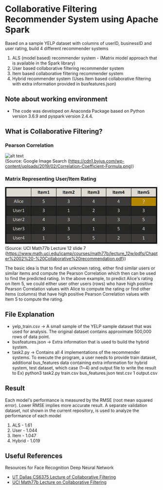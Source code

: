 # Collaborative Filtering Recommender System using Apache Spark

Based on a sample YELP dataset with columns of userID, businessID and user rating, build 4 different recommender systems
1) ALS (model based) recommender system - (Matrix model approach that is available in the Spark library)
2) User based collaborative filtering recommender system
3) Item based collaborative filtering recommender system
4) Hybrid recommender system (Uses Item based collaborative filtering with extra information provided in busfeatures.json)


## Note about working environment

* The code was developed on Anaconda Package based on Python version 3.6.9 and pyspark version 2.4.4.


## What is Collaborative Filtering?

### Pearson Correlation
![alt text](https://cdn1.byjus.com/wp-content/uploads/2019/02/Correlation-Coefficient-Formula.png)  
(Source: Google Image Search (https://cdn1.byjus.com/wp-content/uploads/2019/02/Correlation-Coefficient-Formula.png))

### Matrix Representing User/Item Rating
![alt text](https://github.com/frozendrpepper/Spark-Recommender-System/blob/master/user_item_matrix.png?raw=true)  
(Source: UCI Math77b Lecture 12 slide 7 (https://www.math.uci.edu/icamp/courses/math77b/lecture_12w/pdfs/Chapter%2002%20-%20Collaborative%20recommendation.pdf))

The basic idea is that to find an unknown rating, either find similar users or similar items and compute the Pearson Correlation which then can be used to find the predicted rating. In the above example, to predict Alice's rating on Item 5, we could either user other users (rows) who have high positive Pearson Correlation values with Alice
to compute the rating or find other items (columns) that have high positive Pearson Correlation values with Item 5 to compute the rating.

## File Explanation

* yelp_train.csv -> A small sample of the YELP sample dataset that was used for analysis. The original dataset contains approximate 500,000 rows of data point.
* busfeatures.json -> Extra information that is used to build the hybrid system.
* task2.py -> Contains all 4 implementations of the recommender systems. To execute the program, a user needs to provide train dataset,
              additional bus_features data containing extra information for hybrid system, test dataset, which case (1~4) and output file to write the result to
              Ex) python3 task2.py train.csv bus_features.json test.csv 1 output.csv


## Result
Each model's performance is measured by the RMSE (root mean squared error). Lower RMSE implies more accurate result. A separate validation dataset, not shown in the current repository, is used to analyze the performance of each model

1) ALS - 1.61
2) User - 1.044
3) Item - 1.047
4) Hybrid - 1.019


## Useful References

Resources for Face Recognition Deep Neural Network
* [UT Dallas CS6375 Lecture of Collaborative Filtering](https://personal.utdallas.edu/~nrr150130/cs6375/2015fa/lects/Lecture_23_CF.pdf)
* [UCI Math77b Lecture on Collaborative Filtering](https://www.math.uci.edu/icamp/courses/math77b/lecture_12w/pdfs/Chapter%2002%20-%20Collaborative%20recommendation.pdf)
